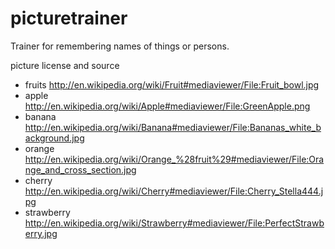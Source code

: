 picturetrainer
==============

Trainer for remembering names of things or persons.

picture license and source
* fruits http://en.wikipedia.org/wiki/Fruit#mediaviewer/File:Fruit_bowl.jpg
* apple http://en.wikipedia.org/wiki/Apple#mediaviewer/File:GreenApple.png
* banana http://en.wikipedia.org/wiki/Banana#mediaviewer/File:Bananas_white_background.jpg
* orange http://en.wikipedia.org/wiki/Orange_%28fruit%29#mediaviewer/File:Orange_and_cross_section.jpg
* cherry http://en.wikipedia.org/wiki/Cherry#mediaviewer/File:Cherry_Stella444.jpg
* strawberry http://en.wikipedia.org/wiki/Strawberry#mediaviewer/File:PerfectStrawberry.jpg
